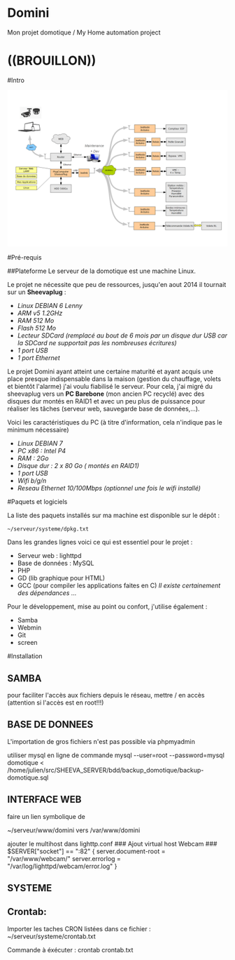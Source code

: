 Domini
======

Mon projet domotique / My Home automation project

((BROUILLON))
======

#Intro


![Domini architecture](/docs/Synoptique_DoMini.png)


#Pré-requis

##Plateforme
Le serveur de la domotique est une machine Linux. 

Le projet ne nécessite que peu de ressources, jusqu'en aout 2014 il tournait sur un **Sheevaplug** :

- *Linux DEBIAN 6 Lenny*
- *ARM v5 1.2GHz*
- *RAM 512 Mo*
- *Flash 512 Mo* 
- *Lecteur SDCard (remplacé au bout de 6 mois par un disque dur USB car la SDCard ne supportait pas les nombreuses écritures)*
- *1 port USB*
- *1 port Ethernet*

Le projet Domini ayant atteint une certaine maturité et ayant acquis une place presque indispensable dans la maison (gestion du chauffage, volets et bientôt l'alarme) j'ai voulu fiabilisé le serveur.
Pour cela, j'ai migré du sheevaplug vers un **PC Barebone** (mon ancien PC recyclé) avec des disques dur montés en RAID1 et avec un peu plus de puissance pour réaliser les tâches (serveur web, sauvegarde base de données,...).

Voici les caractéristiques du PC (à titre d'information, cela n'indique pas le minimum nécessaire)

- *Linux DEBIAN 7*
- *PC x86 : Intel P4*
- *RAM : 2Go*
- *Disque dur : 2 x 80 Go ( montés en RAID1)*
- *1 port USB*
- *Wifi b/g/n*
- *Reseau Ethernet 10/100Mbps (optionnel une fois le wifi installé)*

#Paquets et logiciels

La liste des paquets installés sur ma machine est disponible sur le dépôt :

	~/serveur/systeme/dpkg.txt

Dans les grandes lignes voici ce qui est essentiel pour le projet :

- Serveur web : lighttpd
- Base de données : MySQL
- PHP
- GD (lib graphique pour HTML)
- GCC (pour compiler les applications faites en C)
*Il existe certainement des dépendances ...*


Pour le développement, mise au point ou confort, j'utilise également :

- Samba
- Webmin
- Git
- screen



#Installation

## SAMBA
pour faciliter l'accès aux fichiers depuis le réseau, mettre / en accès (attention si l'accès est en root!!!)


## BASE DE DONNEES

L'importation de gros fichiers n'est pas possible via phpmyadmin

utiliser mysql en ligne de commande
 mysql --user=root --password=mysql domotique < /home/julien/src/SHEEVA_SERVER/bdd/backup_domotique/backup-domotique.sql
 
 
## INTERFACE WEB

faire un lien symbolique de 

~/serveur/www/domini	vers /var/www/domini

ajouter le multihost dans lighttp.conf
		 ### Ajout virtual host Webcam ###
		$SERVER["socket"] == ":82" {
		 server.document-root = "/var/www/webcam/"
		 server.errorlog = "/var/log/lighttpd/webcam/error.log"
		 }

		 
## SYSTEME
## Crontab:
	
Importer les taches CRON listées dans ce fichier :
	~/serveur/systeme/crontab.txt
	
Commande à éxécuter :
	crontab crontab.txt
